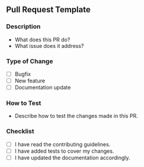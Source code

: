 ## Pull Request Template

### Description
- What does this PR do?
- What issue does it address?

### Type of Change
- [ ] Bugfix
- [ ] New feature
- [ ] Documentation update

### How to Test
- Describe how to test the changes made in this PR.

### Checklist
- [ ] I have read the contributing guidelines.
- [ ] I have added tests to cover my changes.
- [ ] I have updated the documentation accordingly.
